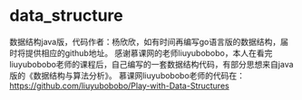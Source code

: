 # data_structure
数据结构java版，代码作者：杨欣欣，如有时间再编写go语言版的数据结构，届时将提供相应的github地址。
感谢慕课网的老师liuyubobobo，本人在看完liuyubobobo老师的课程后，自己编写的一套数据结构代码，有部分思想来自java版的《数据结构与算法分析》。
慕课网liuyubobobo老师的代码在：https://github.com/liuyubobobo/Play-with-Data-Structures

